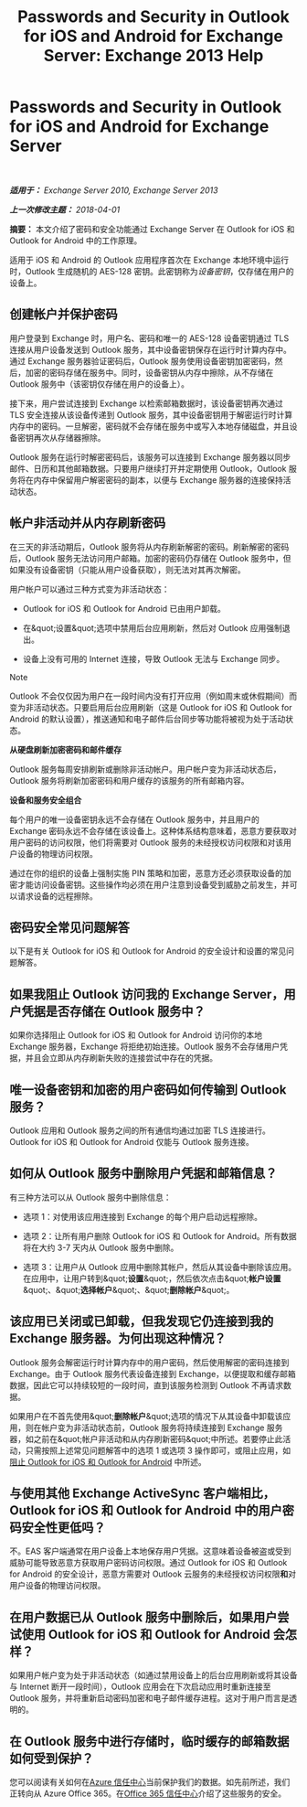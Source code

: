 ﻿---
title: 'Passwords and Security in Outlook for iOS and Android for Exchange Server: Exchange 2013 Help'
TOCTitle: Passwords and Security in Outlook for iOS and Android for Exchange Server
ms:assetid: e5565beb-7ef3-47c4-8daf-6d8f1d22dceb
ms:mtpsurl: https://technet.microsoft.com/zh-cn/library/Mt465750(v=EXCHG.150)
ms:contentKeyID: 70086931
ms.date: 05/21/2018
mtps_version: v=EXCHG.150
ms.translationtype: MT
---

# Passwords and Security in Outlook for iOS and Android for Exchange Server

 

_**适用于：** Exchange Server 2010, Exchange Server 2013_

_**上一次修改主题：** 2018-04-01_

**摘要：** 本文介绍了密码和安全功能通过 Exchange Server 在 Outlook for iOS 和 Outlook for Android 中的工作原理。

适用于 iOS 和 Android 的 Outlook 应用程序首次在 Exchange 本地环境中运行时，Outlook 生成随机的 AES-128 密钥。此密钥称为*设备密钥*，仅存储在用户的设备上。

## 创建帐户并保护密码

用户登录到 Exchange 时，用户名、密码和唯一的 AES-128 设备密钥通过 TLS 连接从用户设备发送到 Outlook 服务，其中设备密钥保存在运行时计算内存中。通过 Exchange 服务器验证密码后，Outlook 服务使用设备密钥加密密码，然后，加密的密码存储在服务中。同时，设备密钥从内存中擦除，从不存储在 Outlook 服务中（该密钥仅存储在用户的设备上）。

接下来，用户尝试连接到 Exchange 以检索邮箱数据时，该设备密钥再次通过 TLS 安全连接从该设备传递到 Outlook 服务，其中设备密钥用于解密运行时计算内存中的密码。一旦解密，密码就不会存储在服务中或写入本地存储磁盘，并且设备密钥再次从存储器擦除。

Outlook 服务在运行时解密密码后，该服务可以连接到 Exchange 服务器以同步邮件、日历和其他邮箱数据。只要用户继续打开并定期使用 Outlook，Outlook 服务将在内存中保留用户解密密码的副本，以便与 Exchange 服务器的连接保持活动状态。

## 帐户非活动并从内存刷新密码

在三天的非活动期后，Outlook 服务将从内存刷新解密的密码。刷新解密的密码后，Outlook 服务无法访问用户邮箱。加密的密码仍存储在 Outlook 服务中，但如果没有设备密钥（只能从用户设备获取），则无法对其再次解密。

用户帐户可以通过三种方式变为非活动状态：

  - Outlook for iOS 和 Outlook for Android 已由用户卸载。

  - 在\&quot;设置\&quot;选项中禁用后台应用刷新，然后对 Outlook 应用强制退出。

  - 设备上没有可用的 Internet 连接，导致 Outlook 无法与 Exchange 同步。

> [!NOTE]  
> Outlook 不会仅仅因为用户在一段时间内没有打开应用（例如周末或休假期间）而变为非活动状态。只要启用后台应用刷新（这是 Outlook for iOS 和 Outlook for Android 的默认设置），推送通知和电子邮件后台同步等功能将被视为处于活动状态。


**从硬盘刷新加密密码和邮件缓存**

Outlook 服务每周安排刷新或删除非活动帐户。用户帐户变为非活动状态后，Outlook 服务将刷新加密密码和用户缓存的该服务的所有邮箱内容。

**设备和服务安全组合**

每个用户的唯一设备密钥永远不会存储在 Outlook 服务中，并且用户的 Exchange 密码永远不会存储在该设备上。这种体系结构意味着，恶意方要获取对用户密码的访问权限，他们将需要对 Outlook 服务的未经授权访问权限和对该用户设备的物理访问权限。

通过在你的组织的设备上强制实施 PIN 策略和加密，恶意方还必须获取设备的加密才能访问设备密钥。这些操作均必须在用户注意到设备受到威胁之前发生，并可以请求设备的远程擦除。

## 密码安全常见问题解答

以下是有关 Outlook for iOS 和 Outlook for Android 的安全设计和设置的常见问题解答。

## 如果我阻止 Outlook 访问我的 Exchange Server，用户凭据是否存储在 Outlook 服务中？

如果你选择阻止 Outlook for iOS 和 Outlook for Android 访问你的本地 Exchange 服务器，Exchange 将拒绝初始连接。Outlook 服务不会存储用户凭据，并且会立即从内存刷新失败的连接尝试中存在的凭据。

## 唯一设备密钥和加密的用户密码如何传输到 Outlook 服务？

Outlook 应用和 Outlook 服务之间的所有通信均通过加密 TLS 连接进行。Outlook for iOS 和 Outlook for Android 仅能与 Outlook 服务连接。

## 如何从 Outlook 服务中删除用户凭据和邮箱信息？

有三种方法可以从 Outlook 服务中删除信息：

  - 选项 1：对使用该应用连接到 Exchange 的每个用户启动远程擦除。

  - 选项 2：让所有用户删除 Outlook for iOS 和 Outlook for Android。所有数据将在大约 3-7 天内从 Outlook 服务中删除。

  - 选项 3：让用户从 Outlook 应用中删除其帐户，然后从其设备中删除该应用。在应用中，让用户转到\&quot;**设置**\&quot;，然后依次点击\&quot;**帐户设置**\&quot;、\&quot;**选择帐户**\&quot;、\&quot;**删除帐户**\&quot;。

## 该应用已关闭或已卸载，但我发现它仍连接到我的 Exchange 服务器。为何出现这种情况？

Outlook 服务会解密运行时计算内存中的用户密码，然后使用解密的密码连接到 Exchange。由于 Outlook 服务代表设备连接到 Exchange，以便提取和缓存邮箱数据，因此它可以持续较短的一段时间，直到该服务检测到 Outlook 不再请求数据。

如果用户在不首先使用\&quot;**删除帐户**\&quot;选项的情况下从其设备中卸载该应用，则在帐户变为非活动状态前，Outlook 服务将持续连接到 Exchange 服务器，如之前在\&quot;帐户非活动和从内存刷新密码\&quot;中所述。若要停止此活动，只需按照上述常见问题解答中的选项 1 或选项 3 操作即可，或阻止应用，如[阻止 Outlook for iOS 和 Outlook for Android](https://technet.microsoft.com/zh-cn/library/mt759239\(v=exchg.150\)) 中所述。

## 与使用其他 Exchange ActiveSync 客户端相比，Outlook for iOS 和 Outlook for Android 中的用户密码安全性更低吗？

不。EAS 客户端通常在用户设备上本地保存用户凭据。这意味着设备被盗或受到威胁可能导致恶意方获取用户密码访问权限。通过 Outlook for iOS 和 Outlook for Android 的安全设计，恶意方需要对 Outlook 云服务的未经授权访问权限**和**对用户设备的物理访问权限。

## 在用户数据已从 Outlook 服务中删除后，如果用户尝试使用 Outlook for iOS 和 Outlook for Android 会怎样？

如果用户帐户变为处于非活动状态（如通过禁用设备上的后台应用刷新或将其设备与 Internet 断开一段时间），Outlook 应用会在下次启动应用时重新连接至 Outlook 服务，并将重新启动密码加密和电子邮件缓存进程。这对于用户而言是透明的。

## 在 Outlook 服务中进行存储时，临时缓存的邮箱数据如何受到保护？

您可以阅读有关如何在[Azure 信任中心](https://azure.microsoft.com/support/trust-center/)当前保护我们的数据。如先前所述，我们正转向从 Azure Office 365。在[Office 365 信任中心](https://go.microsoft.com/fwlink/p/?linkid=525776)介绍了这些服务的安全。

